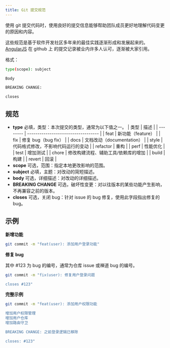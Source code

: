 ```yaml
---
title: Git 提交规范
---
```


使用 git 提交代码时，使用良好的提交信息能够帮助团队成员更好地理解代码变更的原因和内容。

这些规范是基于软件开发社区多年来的最佳实践逐渐形成和发展起来的。[AngularJS](https://github.com/angular/angular.js) 在 github 上 的提交记录被业内许多人认可，逐渐被大家引用。

格式：

```bash
type(scope): subject

Body

BREAKING CHANGE:

closes
```

## 规范

- **type** 必填，类型：本次提交的类型，通常为以下值之一。
  | 类型 | 描述 |
  | -------- | ----------------------------------- |
  | feat | 新功能（feature） |
  | fix | 修复 bug（bug fix） |
  | docs | 文档改动（documentation） |
  | style | 代码格式修改，不影响代码运行的变动 |
  | refactor | 重构 |
  | perf | 性能优化 |
  | test | 增加测试 |
  | chore | 修改构建流程、辅助工具/依赖库的增加 |
  | build | 构建 |
  | revert | 回滚 |
- **scope** 可选，范围：指定本地更改影响的范围。
- **subject** 必填，主题：对改动的简短描述。
- **body** 可选，详细描述：对改动的详细描述。
- **BREAKING CHANGE** 可选，破坏性变更：对以往版本的某些功能产生影响，不再兼容之前的版本。
- **closes** 可选，关闭 bug：针对 issue 的 bug 修复，使用此字段指出修复的 bug。

## 示例

**新增功能**

```bash
git commit -m "feat(user): 添加用户登录功能"
```

**修复 bug**

其中 #123 为 bug 的编号，通常为仓库 issue 或禅道 bug 的编号。

```bash
git commit -m "fix(user): 修复用户登录问题

closes #123"
```

**完整示例**

```bash
git commit -m "feat(user): 添加用户权限功能

增加用户权限管理
增加用户仓库
增加路由守卫

BREAKING CHANGE: 之前登录逻辑已移除

closes: #123"
```
